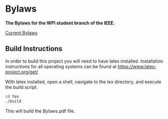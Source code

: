 # Bylaws
**The Bylaws for the WPI student branch of the IEEE.**

[Current Bylaws](Bylaws.pdf)

## Build Instructions
In order to build this project you will need to have latex installed. 
Installation instructions for all operating systems can be found at https://www.latex-project.org/get/

With latex installed, open a shell, navigate to the *tex* directory, and execute the build script.
```bash
cd tex
./build
```
This will build the Bylaws.pdf file. 
